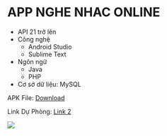 
# APP NGHE NHAC ONLINE

- API 21 trở lên
- Công nghệ
  - Android Studio
  - Sublime Text
- Ngôn ngữ
  - Java
  - PHP
- Cơ sở dữ liệu: MySQL

APK File: [Download](https://drive.google.com/file/d/1Yx_BikbM8U9Am6YKq0H0M5OF5SSLrDEb/view?usp=sharing)

Link Dự Phòng: [Link 2](https://www.sieutoc.top/file/d/xLqEnr8ajXfVy8bpDeW2QK/view)

![](https://i.imgur.com/AJMV0Uj.jpg)



